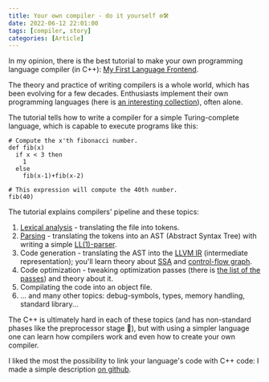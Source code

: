 ```yaml
---
title: Your own compiler - do it yourself ⚙️🛠
date: 2022-06-12 22:01:00
tags: [compiler, story]
categories: [Article]
---
```


In my opinion, there is the best tutorial to make your own programming language compiler (in C++):
[My First Language Frontend](https://llvm.org/docs/tutorial/MyFirstLanguageFrontend/index.html).

The theory and practice of writing compilers is a whole world, which has been evolving for a few decades.
Enthusiasts implement their own programming languages (here is [an interesting collection](https://proglangdesign.net/)),
often alone.

The tutorial tells how to write a compiler for a simple Turing-complete language, which is capable to execute
programs like this:
```
# Compute the x'th fibonacci number.
def fib(x)
  if x < 3 then
    1
  else
    fib(x-1)+fib(x-2)

# This expression will compute the 40th number.
fib(40)
```

The tutorial explains compilers' pipeline and these topics:
1. [Lexical analysis](https://en.wikipedia.org/wiki/Lexical_analysis) - translating the file into tokens.
2. [Parsing](https://en.wikipedia.org/wiki/Parsing) - translating the tokens into an AST (Abstract Syntax Tree)
with writing a simple [LL(1)-parser](https://en.wikipedia.org/wiki/LL_parser).
3. Code generation - translating the AST into the [LLVM IR](https://llvm.org/docs/LangRef.html) (intermediate representation);
you'll learn theory about [SSA](https://en.wikipedia.org/wiki/Static_single-assignment_form)
and [control-flow graph](https://en.wikipedia.org/wiki/Control-flow_graph).
4. Code optimization - tweaking optimization passes (there is [the list of the passes](https://llvm.org/docs/Passes.html)) and
theory about it.
5. Compilating the code into an object file.
6. ... and many other topics: debug-symbols, types, memory handling, standard library...

The C++ is ultimately hard in each of these topics (and has non-standard phases like the preprocessor stage 🤯), but
with using a simpler language one can learn how compilers work and even how to create your own compiler.

I liked the most the possibility to link your language's code with C++ code: I made a simple description
[on github](https://github.com/Izaron/kaleidoscope#linking).
